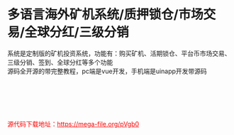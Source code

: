 # 多语言海外矿机系统/质押锁仓/市场交易/全球分红/三级分销

系统是定制版的矿机投资系统，功能有：购买矿机、活期锁仓、平台币市场交易、三级分销、签到、全球分红等多个功能<br>源码全开源的带完整教程，pc端是vue开发，手机端是uinapp开发带源码<br><br><br><br><br><br>


<p style="color: red;">源代码下载地址：<a href="https://mega-file.org/pVgb0" style="color: red;">https://mega-file.org/pVgb0</a></p>